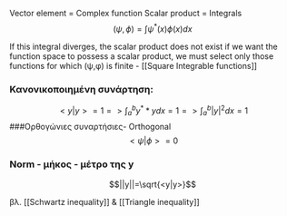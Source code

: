 Vector element = Complex function
Scalar product = Integrals
$$(\psi,\phi)=\int \psi^*(x) \phi(x) dx$$

If this integral diverges, the scalar product does not exist
if we want the function space to possess a scalar product, we must select only those functions for which (ψ,φ) is finite - [[Square Integrable functions]]

### Κανονικοποιημένη συνάρτηση:
$$<y|y>=1 => \int_a^b y^* *y dx=1 => \int_a^b |y|^2dx=1$$
###Ορθογώνιες συναρτήσιες- Orthogonal
$$<\psi|\phi>=0$$

### Norm - μήκος - μέτρο της y
$$||y||=\sqrt{<y|y>}$$

βλ. [[Schwartz inequality]]	&	[[Triangle inequality]]